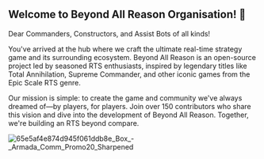 ## Welcome to Beyond All Reason Organisation! 👋

Dear Commanders, Constructors, and Assist Bots of all kinds!

You've arrived at the hub where we craft the ultimate real-time strategy game and its surrounding ecosystem. Beyond All Reason is an open-source project led by seasoned RTS enthusiasts, inspired by legendary titles like Total Annihilation, Supreme Commander, and other iconic games from the Epic Scale RTS genre.

Our mission is simple: to create the game and community we've always dreamed of—by players, for players. Join over 150 contributors who share this vision and dive into the development of Beyond All Reason. Together, we're building an RTS beyond compare. 

![65e5af4e874d945f061ddb8e_Box_-_Armada_Comm_Promo20_Sharpened](https://github.com/user-attachments/assets/69d8edd9-8792-442d-9b82-9224d6f570dc)

<!--

**Here are some ideas to get you started:**

🙋‍♀️ A short introduction - what is your organization all about?
🌈 Contribution guidelines - how can the community get involved?
👩‍💻 Useful resources - where can the community find your docs? Is there anything else the community should know?
🍿 Fun facts - what does your team eat for breakfast?
🧙 Remember, you can do mighty things with the power of [Markdown](https://docs.github.com/github/writing-on-github/getting-started-with-writing-and-formatting-on-github/basic-writing-and-formatting-syntax)
-->
